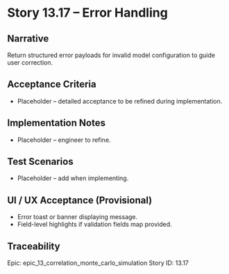 # Story 13.17 – Error Handling

## Narrative
Return structured error payloads for invalid model configuration to guide user correction.

## Acceptance Criteria
- Placeholder – detailed acceptance to be refined during implementation.

## Implementation Notes
- Placeholder – engineer to refine.

## Test Scenarios
- Placeholder – add when implementing.

## UI / UX Acceptance (Provisional)
- Error toast or banner displaying message.
- Field-level highlights if validation fields map provided.

## Traceability
Epic: epic_13_correlation_monte_carlo_simulation
Story ID: 13.17
